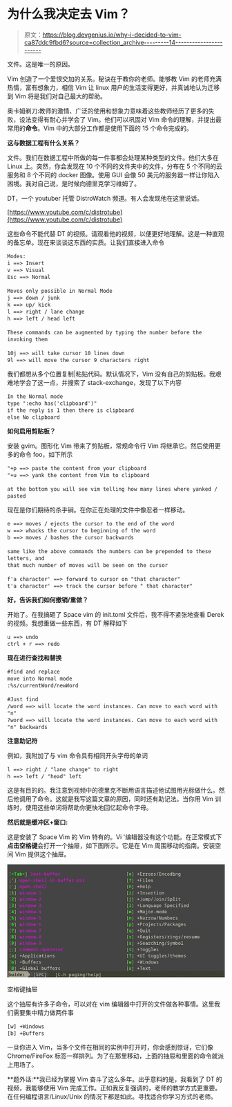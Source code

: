 # 为什么我决定去 Vim？

> 原文：<https://blog.devgenius.io/why-i-decided-to-vim-ca87ddc9fbd6?source=collection_archive---------14----------------------->

文件。这是唯一的原因。

Vim 创造了一个爱恨交加的关系。秘诀在于教你的老师。能够教 Vim 的老师充满热情，富有想象力，相信 Vim 让 linux 用户的生活变得更好，并真诚地认为迁移到 Vim 将是我们对自己最大的帮助。

奥卡姆剃刀:教师的激情、广泛的使用和想象力意味着这些教师经历了更多的失败，设法变得有耐心并学会了 Vim。他们可以巩固对 Vim 命令的理解，并提出最常用的**命令**。Vim 中的大部分工作都是使用下面的 15 个命令完成的。

**这与数据工程有什么关系？**

文件。我们在数据工程中所做的每一件事都会处理某种类型的文件。他们大多在 Linux 上。突然，你会发现在 10 个不同的文件夹中的文件，分布在 5 个不同的云服务和 8 个不同的 docker 图像。使用 GUI 会像 50 美元的服务器一样让你陷入困境。我对自己说，是时候向德里克学习维姆了。

DT，一个 youtuber 托管 DistroWatch 频道。有人会发现他在这里说话。

[https://www.youtube.com/c/distrotube](https://www.youtube.com/c/distrotube)

这些命令不能代替 DT 的视频。请观看他的视频，以便更好地理解。这是一种直观的备忘单。现在来谈谈这东西的实质。让我们直接进入命令

```
Modes:
i ==> Insert
v ==> Visual
Esc ==> Normal 

Moves only possible in Normal Mode
j ==> down / junk
k ==> up/ kick
l ==> right / lane change
h ==> left / head left 

These commands can be augmented by typing the number before the invoking them

10j ==> will take cursor 10 lines down
9l ==> will move the cursor 9 characters right
```

我们都想从多个位置复制|粘贴代码。默认情况下，Vim 没有自己的剪贴板。我艰难地学会了这一点，并搜索了 stack-exchange，发现了以下内容

```
In the Normal mode 
type ":echo has('clipboard')"
if the reply is 1 then there is clipboard
else No clipboard
```

**如何启用剪贴板？**

安装 gvim。图形化 Vim 带来了剪贴板，常规命令行 Vim 将继承它。然后使用更多的命令 foo，如下所示

```
"+p ==> paste the content from your clipboard
"+u ==> yank the content from Vim to clipboard

at the bottom you will see vim telling how many lines where yanked / pasted
```

现在是你们期待的杀手锏。在你正在处理的文件中像忍者一样移动。

```
e ==> moves / ejects the cursor to the end of the word 
w ==> whacks the cursor to beginning of the word
b ==> moves / bashes the cursor backwards

same like the above commands the numbers can be prepended to these letters, and 
that much number of moves will be seen on the cursor

f'a character' ==> forward to cursor on "that character"
t'a character' ==> track the cursor before " that character"
```

**好，告诉我们如何撤销/重做？**

开始了。在我搞砸了 Space vim 的 init.toml 文件后，我不得不紧张地查看 Derek 的视频。我想重做一些东西，有 DT 解释如下

```
u ==> undo
ctrl + r ==> redo
```

**现在进行查找和替换**

```
#find and replace
move into Normal mode
:%s/currentWord/newWord

#Just find
/word ==> will locate the word instances. Can move to each word with "n"
?word ==> will locate the word instances. Can move to each word with "n" backwards
```

**注意助记符**

例如，我附加了与 vim 命令具有相同开头字母的单词

```
l ==> right / "lane change" to right
h ==> left / "head" left 
```

这是有目的的。我注意到视频中的德里克不断用语言描述他试图用光标做什么。然后他调用了命令。这就是我写这篇文章的原因，同时还有助记法。当你用 Vim 训练时，使用这些单词将帮助你更快地回忆起命令字母。

**然后就是缓冲区+窗口:**

这是安装了 Space Vim 的 Vim 特有的。Vi '编辑器没有这个功能。在正常模式下**点击空格键**会打开一个抽屉，如下图所示。它是在 Vim 周围移动的指南。安装空间 Vim 提供这个抽屉。

![](img/b3a862133dd8297e8c683800aa262d79.png)

空格键抽屉

这个抽屉有许多子命令，可以对在 vim 编辑器中打开的文件做各种事情。这里我们需要集中精力做两件事

```
[w] +Windows
[b] +Buffers
```

一旦你进入 Vim，当多个文件在相同的实例中打开时，你会感到惊讶，它们像 Chrome/FireFox 标签一样排列。为了在那里移动，上面的抽屉和里面的命令就派上用场了。

**题外话:**我已经为掌握 Vim 奋斗了这么多年。出乎意料的是，我看到了 DT 的视频，我能够使用 Vim 完成工作。正如我反复强调的，老师的教学方式更重要。在任何编程语言/Linux/Unix 的情况下都是如此。寻找适合你学习方式的老师。
